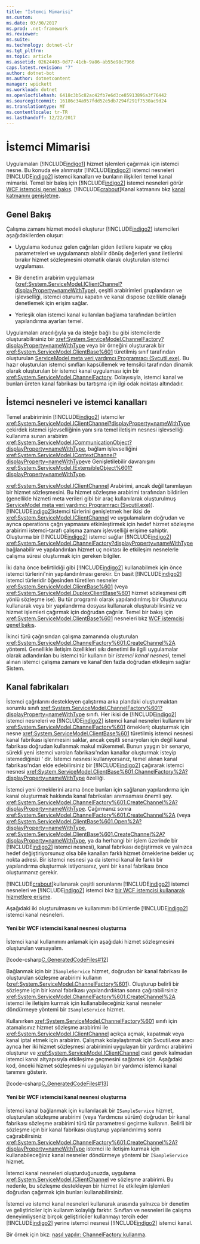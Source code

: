 ```yaml
---
title: "İstemci Mimarisi"
ms.custom: 
ms.date: 03/30/2017
ms.prod: .net-framework
ms.reviewer: 
ms.suite: 
ms.technology: dotnet-clr
ms.tgt_pltfrm: 
ms.topic: article
ms.assetid: 02624403-0d77-41cb-9a86-ab55e98c7966
caps.latest.revision: "7"
author: dotnet-bot
ms.author: dotnetcontent
manager: wpickett
ms.workload: dotnet
ms.openlocfilehash: 6418c3b5c82ac42fb7e6d3ce85913896a3f76442
ms.sourcegitcommit: 16186c34a957fdd52e5db7294f291f7530ac9d24
ms.translationtype: MT
ms.contentlocale: tr-TR
ms.lasthandoff: 12/22/2017
---
```

# <a name="client-architecture"></a>İstemci Mimarisi
Uygulamaları [!INCLUDE[indigo1](../../../../includes/indigo1-md.md)] hizmet işlemleri çağırmak için istemci nesne. Bu konuda ele alınmıştır [!INCLUDE[indigo2](../../../../includes/indigo2-md.md)] istemci nesneleri [!INCLUDE[indigo2](../../../../includes/indigo2-md.md)] istemci kanalları ve bunların ilişkileri temel kanal mimarisi. Temel bir bakış için [!INCLUDE[indigo2](../../../../includes/indigo2-md.md)] istemci nesneleri görür [WCF istemcisi genel bakış](../../../../docs/framework/wcf/wcf-client-overview.md). [!INCLUDE[crabout](../../../../includes/crabout-md.md)]Kanal katmanını bkz [kanal katmanını genişletme](../../../../docs/framework/wcf/extending/extending-the-channel-layer.md).  
  
## <a name="overview"></a>Genel Bakış  
 Çalışma zamanı hizmet modeli oluşturur [!INCLUDE[indigo2](../../../../includes/indigo2-md.md)] istemcileri aşağıdakilerden oluşur:  
  
-   Uygulama kodunuz gelen çağrıları giden iletilere kapatır ve çıkış parametreleri ve uygulamanızı alabilir dönüş değerleri yanıt iletilerini bırakır hizmet sözleşmesini otomatik olarak oluşturulan istemci uygulaması.  
  
-   Bir denetim arabirim uygulaması (<xref:System.ServiceModel.IClientChannel?displayProperty=nameWithType>), çeşitli arabirimleri gruplandıran ve işlevselliği, istemci oturumu kapatın ve kanal dispose özellikle olanağı denetlemek için erişim sağlar.  
  
-   Yerleşik olan istemci kanal kullanılan bağlama tarafından belirtilen yapılandırma ayarları temel.  
  
 Uygulamaları aracılığıyla ya da isteğe bağlı bu gibi istemcilerde oluşturabilirsiniz bir <xref:System.ServiceModel.ChannelFactory?displayProperty=nameWithType> veya bir örneğini oluşturarak bir <xref:System.ServiceModel.ClientBase%601> türetilmiş sınıf tarafından oluşturulan [ServiceModel meta veri yardımcı Programracı (Svcutil.exe)](../../../../docs/framework/wcf/servicemodel-metadata-utility-tool-svcutil-exe.md). Bu hazır oluşturulan istemci sınıfları kapsüllemek ve temsilci tarafından dinamik olarak oluşturulan bir istemci kanal uygulaması için bir <xref:System.ServiceModel.ChannelFactory>. Dolayısıyla, istemci kanal ve bunları üreten kanal fabrikası bu tartışma için ilgi odak noktası altındadır.  
  
## <a name="client-objects-and-client-channels"></a>İstemci nesneleri ve istemci kanalları  
 Temel arabiriminin [!INCLUDE[indigo2](../../../../includes/indigo2-md.md)] istemciler <xref:System.ServiceModel.IClientChannel?displayProperty=nameWithType> çekirdek istemci işlevselliğinin yanı sıra temel iletişim nesnesi işlevselliği kullanıma sunan arabirim <xref:System.ServiceModel.ICommunicationObject?displayProperty=nameWithType>, bağlam işlevselliğini <xref:System.ServiceModel.IContextChannel?displayProperty=nameWithType>ve Genişletilebilir davranışını <xref:System.ServiceModel.IExtensibleObject%601?displayProperty=nameWithType>.  
  
 <xref:System.ServiceModel.IClientChannel> Arabirimi, ancak değil tanımlayan bir hizmet sözleşmesini. Bu hizmet sözleşme arabirimi tarafından bildirilen (genellikle hizmeti meta verileri gibi bir araç kullanılarak oluşturulmuş [ServiceModel meta veri yardımcı Programracı (Svcutil.exe)](../../../../docs/framework/wcf/servicemodel-metadata-utility-tool-svcutil-exe.md)). [!INCLUDE[indigo2](../../../../includes/indigo2-md.md)]istemci türlerini genişletmek her ikisi de <xref:System.ServiceModel.IClientChannel> ve uygulamaların doğrudan ve ayrıca operations çağrı yapmasını etkinleştirmek için hedef hizmet sözleşme arabirimi istemci-tarafı çalışma zamanı işlevselliği erişime sahiptir. Oluşturma bir [!INCLUDE[indigo2](../../../../includes/indigo2-md.md)] istemci sağlar [!INCLUDE[indigo2](../../../../includes/indigo2-md.md)] <xref:System.ServiceModel.ChannelFactory?displayProperty=nameWithType> bağlanabilir ve yapılandırılan hizmet uç noktası ile etkileşim nesnelerle çalışma süresi oluşturmak için gereken bilgiler.  
  
 İki daha önce belirtildiği gibi [!INCLUDE[indigo2](../../../../includes/indigo2-md.md)] kullanabilmek için önce istemci türlerini'nin yapılandırılması gerekir. En basit [!INCLUDE[indigo2](../../../../includes/indigo2-md.md)] istemci türleridir öğesinden türetilen nesneler <xref:System.ServiceModel.ClientBase%601> (veya <xref:System.ServiceModel.DuplexClientBase%601> hizmet sözleşmesi çift yönlü sözleşme ise). Bu tür programlı olarak yapılandırılmış bir Oluşturucu kullanarak veya bir yapılandırma dosyası kullanarak oluşturabilirsiniz ve hizmet işlemleri çağırmak için doğrudan çağrılır. Temel bir bakış için <xref:System.ServiceModel.ClientBase%601> nesneleri bkz [WCF istemcisi genel bakış](../../../../docs/framework/wcf/wcf-client-overview.md).  
  
 İkinci türü çağrısından çalışma zamanında oluşturulan <xref:System.ServiceModel.ChannelFactory%601.CreateChannel%2A> yöntemi. Genellikle iletişim özellikleri sıkı denetimi ile ilgili uygulamalar olarak adlandırılan bu istemci tür kullanın bir *istemci kanal nesnesi*, temel alınan istemci çalışma zamanı ve kanal'den fazla doğrudan etkileşim sağlar Sistem.  
  
## <a name="channel-factories"></a>Kanal fabrikaları  
 İstemci çağrılarını destekleyen çalıştırma arka plandaki oluşturmaktan sorumlu sınıfı <xref:System.ServiceModel.ChannelFactory%601?displayProperty=nameWithType> sınıfı. Her ikisi de [!INCLUDE[indigo2](../../../../includes/indigo2-md.md)] istemci nesneleri ve [!INCLUDE[indigo2](../../../../includes/indigo2-md.md)] istemci kanal nesneleri kullanımı bir <xref:System.ServiceModel.ChannelFactory%601> örnekleri; oluşturmak için nesne <xref:System.ServiceModel.ClientBase%601> türetilmiş istemci nesnesi kanal fabrikası işlenmesini saklar, ancak çeşitli senaryoları için değil kanal fabrikası doğrudan kullanmak makul mükemmel. Bunun yaygın bir senaryo, sürekli yeni istemci varolan fabrikası'ndan kanallar oluşturmak isteyip istemediğinizi ' dir. İstemci nesnesi kullanıyorsanız, temel alınan kanal fabrikası'ndan elde edebilirsiniz bir [!INCLUDE[indigo2](../../../../includes/indigo2-md.md)] çağırarak istemci nesnesi <xref:System.ServiceModel.ClientBase%601.ChannelFactory%2A?displayProperty=nameWithType> özelliği.  
  
 İstemci yeni örneklerini arama önce bunları için sağlanan yapılandırma için kanal oluşturmak hakkında kanal fabrikaları anımsaması önemli şey. <xref:System.ServiceModel.ChannelFactory%601.CreateChannel%2A?displayProperty=nameWithType>. Çağırmanız sonra <xref:System.ServiceModel.ChannelFactory%601.CreateChannel%2A> (veya <xref:System.ServiceModel.ClientBase%601.Open%2A?displayProperty=nameWithType>, <xref:System.ServiceModel.ClientBase%601.CreateChannel%2A?displayProperty=nameWithType>, ya da herhangi bir işlem üzerinde bir [!INCLUDE[indigo2](../../../../includes/indigo2-md.md)] istemci nesnesi), kanal fabrikası değiştirmek ve yalnızca hedef değiştiriyorsunuz olsa bile kanalları farklı hizmet örneklerine bekler uç nokta adresi. Bir istemci nesnesi ya da istemci kanal ile farklı bir yapılandırma oluşturmak istiyorsanız, yeni bir kanal fabrikası önce oluşturmanız gerekir.  
  
 [!INCLUDE[crabout](../../../../includes/crabout-md.md)]kullanarak çeşitli sorunlarını [!INCLUDE[indigo2](../../../../includes/indigo2-md.md)] istemci nesneleri ve [!INCLUDE[indigo2](../../../../includes/indigo2-md.md)] istemci bkz [bir WCF istemcisi kullanarak hizmetlere erişme](../../../../docs/framework/wcf/feature-details/accessing-services-using-a-client.md).  
  
 Aşağıdaki iki oluşturulmasını ve kullanımını bölümlerde [!INCLUDE[indigo2](../../../../includes/indigo2-md.md)] istemci kanal nesneleri.  
  
#### <a name="creating-a-new-wcf-client-channel-object"></a>Yeni bir WCF istemcisi kanal nesnesi oluşturma  
 İstemci kanal kullanımını anlamak için aşağıdaki hizmet sözleşmesini oluşturulan varsayalım.  
  
 [!code-csharp[C_GeneratedCodeFiles#12](../../../../samples/snippets/csharp/VS_Snippets_CFX/c_generatedcodefiles/cs/proxycode.cs#12)]  
  
 Bağlanmak için bir `ISampleService` hizmet, doğrudan bir kanal fabrikası ile oluşturulan sözleşme arabirimi kullanın (<xref:System.ServiceModel.ChannelFactory%601>). Oluşturup belirli bir sözleşme için bir kanal fabrikası yapılandırdıktan sonra çağırabilirsiniz <xref:System.ServiceModel.ChannelFactory%601.CreateChannel%2A> istemci ile iletişim kurmak için kullanabileceğiniz kanal nesneler döndürmeye yöntemi bir `ISampleService` hizmet.  
  
 Kullanırken <xref:System.ServiceModel.ChannelFactory%601> sınıfı için atamalısınız hizmet sözleşme arabirimi ile <xref:System.ServiceModel.IClientChannel> açıkça açmak, kapatmak veya kanal iptal etmek için arabirim. Çalışmak kolaylaştırmak için Svcutil.exe aracı ayrıca her iki hizmet sözleşmesi arabirimini uygulayan bir yardımcı arabirimi oluşturur ve <xref:System.ServiceModel.IClientChannel> cast gerek kalmadan istemci kanal altyapısıyla etkileşime geçmesini sağlamak için. Aşağıdaki kod, önceki hizmet sözleşmesini uygulayan bir yardımcı istemci kanal tanımını gösterir.  
  
 [!code-csharp[C_GeneratedCodeFiles#13](../../../../samples/snippets/csharp/VS_Snippets_CFX/c_generatedcodefiles/cs/proxycode.cs#13)]  
  
#### <a name="creating-a-new-wcf-client-channel-object"></a>Yeni bir WCF istemcisi kanal nesnesi oluşturma  
 İstemci kanal bağlanmak için kullanılacak bir `ISampleService` hizmet, oluşturulan sözleşme arabirimi (veya Yardımcısı sürüm) doğrudan bir kanal fabrikası sözleşme arabirimi türü tür parametresi geçirme kullanın. Belirli bir sözleşme için bir kanal fabrikası oluşturup yapılandırılmış sonra çağırabilirsiniz <xref:System.ServiceModel.ChannelFactory%601.CreateChannel%2A?displayProperty=nameWithType> istemci ile iletişim kurmak için kullanabileceğiniz kanal nesneler döndürmeye yöntemi bir `ISampleService` hizmet.  
  
 İstemci kanal nesneleri oluşturduğunuzda, uygulama <xref:System.ServiceModel.IClientChannel> ve sözleşme arabirimi. Bu nedenle, bu sözleşme destekleyen bir hizmet ile etkileşim işlemleri doğrudan çağırmak için bunları kullanabilirsiniz.  
  
 İstemci ve istemci kanal nesneleri kullanarak arasında yalnızca bir denetim ve geliştiriciler için kullanım kolaylığı farktır. Sınıfları ve nesneleri ile çalışma deneyimliyseniz birçok geliştiriciler kullanmayı tercih eder [!INCLUDE[indigo2](../../../../includes/indigo2-md.md)] yerine istemci nesnesi [!INCLUDE[indigo2](../../../../includes/indigo2-md.md)] istemci kanal.  
  
 Bir örnek için bkz: [nasıl yapılır: ChannelFactory kullanma](../../../../docs/framework/wcf/feature-details/how-to-use-the-channelfactory.md).
